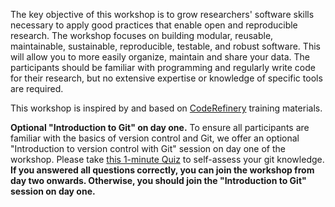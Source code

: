 The key objective of this workshop is to grow researchers' software skills necessary
to apply good practices that enable open and reproducible research.
The workshop focuses on building modular, reusable, maintainable, sustainable, reproducible,
testable, and robust software. This will allow you to more easily organize, maintain and share your data. 
The participants should be familiar with programming and regularly write code for their research, 
but no extensive expertise or knowledge of specific tools are required.

This workshop is inspired by and based on [CodeRefinery](https://coderefinery.org/lessons/)
training materials.

**Optional "Introduction to Git" on day one.** To ensure all participants are familiar
with the basics of version control and Git, we offer an optional
"Introduction to version control with Git" session on day one of the workshop.
Please take [this 1-minute Quiz](https://forms.office.com/r/p7Lc4t3W8x) to self-assess
your git knowledge. **If you answered all questions correctly, you can join the workshop
from day two onwards. Otherwise, you should join the "Introduction to Git" session on day one.**
